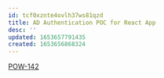 ```yaml
---
id: tcf0xznte4ovlh37ws81qzd
title: AD Authentication POC for React App
desc: ''
updated: 1653657791435
created: 1653656868324
---
```


[POW-142](https://sherwin-williams.atlassian.net/jira/software/c/projects/POW/boards/5849?modal=detail&selectedIssue=POW-142)